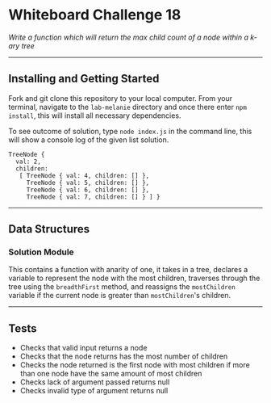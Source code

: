 # Whiteboard Challenge 18

*Write a function which will return the max child count of a node within a k-ary tree*

---

## Installing and Getting Started

Fork and git clone this repository to your local computer. From your terminal, navigate to the `lab-melanie` directory and once there enter `npm install`, this will install all necessary dependencies.

To see outcome of solution, type `node index.js` in the command line, this will show a console log of the given list solution.

```
TreeNode {
  val: 2,
  children:
   [ TreeNode { val: 4, children: [] },
     TreeNode { val: 5, children: [] },
     TreeNode { val: 6, children: [] },
     TreeNode { val: 7, children: [] } ] }
```

---

## Data Structures

### Solution Module
This contains a function with anarity of one, it takes in a tree, declares a variable to represent the node with the most children, traverses through the tree using the `breadthFirst` method, and reassigns the `mostChildren` variable if the current node is greater than `mostChildren`'s children.

---

## Tests

* Checks that valid input returns a node
* Checks that the node returns has the most number of children
* Checks the node returned is the first node with most children if more than one node have the same amount of most children
* Checks lack of argument passed returns null
* Checks invalid type of argument returns null